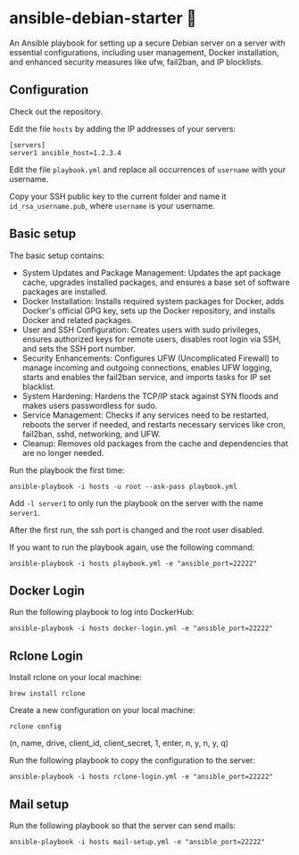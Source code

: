 # ansible-debian-starter 🚀
An Ansible playbook for setting up a secure Debian server on a server with essential configurations, including user management, Docker installation, and enhanced security measures like ufw, fail2ban, and IP blocklists.

## Configuration

Check out the repository.

Edit the file `hosts` by adding the IP addresses of your servers:

```shell
[servers]
server1 ansible_host=1.2.3.4
```

Edit the file `playbook.yml` and replace all occurrences of `username` with your username.

Copy your SSH public key to the current folder and name it `id_rsa_username.pub`, where `username` is your username.

## Basic setup

The basic setup contains:

- System Updates and Package Management: Updates the apt package cache, upgrades installed packages, and ensures a base set of software packages are installed.
- Docker Installation: Installs required system packages for Docker, adds Docker's official GPG key, sets up the Docker repository, and installs Docker and related packages.
- User and SSH Configuration: Creates users with sudo privileges, ensures authorized keys for remote users, disables root login via SSH, and sets the SSH port number.
- Security Enhancements: Configures UFW (Uncomplicated Firewall) to manage incoming and outgoing connections, enables UFW logging, starts and enables the fail2ban service, and imports tasks for IP set blacklist.
- System Hardening: Hardens the TCP/IP stack against SYN floods and makes users passwordless for sudo.
- Service Management: Checks if any services need to be restarted, reboots the server if needed, and restarts necessary services like cron, fail2ban, sshd, networking, and UFW.
- Cleanup: Removes old packages from the cache and dependencies that are no longer needed. 
 
Run the playbook the first time:

```shell
ansible-playbook -i hosts -u root --ask-pass playbook.yml
```

Add `-l server1` to only run the playbook on the server with the name `server1`.

After the first run, the ssh port is changed and the root user disabled.

If you want to run the playbook again, use the following command:

```shell
ansible-playbook -i hosts playbook.yml -e "ansible_port=22222"
```

## Docker Login

Run the following playbook to log into DockerHub:

```shell
ansible-playbook -i hosts docker-login.yml -e "ansible_port=22222"
```

## Rclone Login

Install rclone on your local machine:

```shell
brew install rclone
```

Create a new configuration on your local machine:

```shell
rclone config
```

(n, name, drive, client_id, client_secret, 1, enter, n, y, n, y, q)

Run the following playbook to copy the configuration to the server:

```shell
ansible-playbook -i hosts rclone-login.yml -e "ansible_port=22222"
```

## Mail setup

Run the following playbook so that the server can send mails:

```shell
ansible-playbook -i hosts mail-setup.yml -e "ansible_port=22222"
```
